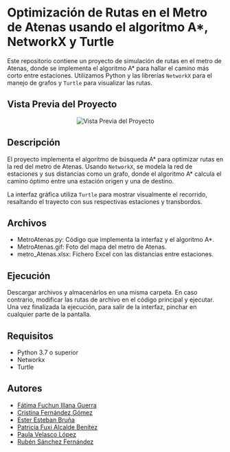 # Optimización de Rutas en el Metro de Atenas usando el algoritmo A*, NetworkX y Turtle

Este repositorio contiene un proyecto de simulación de rutas en el metro de Atenas, donde se implementa el algoritmo A* para hallar el camino más corto entre estaciones. Utilizamos Python y las librerías `NetworkX` para el manejo de grafos y `Turtle` para visualizar las rutas.

## Vista Previa del Proyecto

<div align="center">
  <img src="https://i.giphy.com/media/v1.Y2lkPTc5MGI3NjExY3Z6Y2l5cjlvNWd2b3Zvc2NweTdzeTJlZTd1ejc4YXM3aGdycDQwcyZlcD12MV9pbnRlcm5hbF9naWZfYnlfaWQmY3Q9Zw/92MUpUDTCIKsdNUrBZ/giphy.gif" alt="Vista Previa del Proyecto">
</div>

## Descripción

El proyecto implementa el algoritmo de búsqueda A* para optimizar rutas en la red del metro de Atenas. Usando `NetworkX`, se modela la red de estaciones y sus distancias como un grafo, donde el algoritmo A* calcula el camino óptimo entre una estación origen y una de destino.

La interfaz gráfica utiliza `Turtle` para mostrar visualmente el recorrido, resaltando el trayecto con sus respectivas estaciones y transbordos.

## Archivos

- MetroAtenas.py: Código que implementa la interfaz y el algoritmo A*.
- MetroAtenas.gif: Foto del mapa del metro de Atenas.
- metro_Atenas.xlsx: Fichero Excel con las distancias entre estaciones.

## Ejecución
Descargar archivos y almacenárlos en una misma carpeta. En caso contrario, modificar las rutas de archivo en el código principal y ejecutar. Una vez finalizada la ejecución, para salir de la interfaz, pinchar en cualquier parte de la pantalla. 

## Requisitos

- Python 3.7 o superior
- Networkx
- Turtle

## Autores

- [Fátima Fuchun Illana Guerra](https://github.com/Fatima-Illana)
- [Cristina Fernández Gómez](https://github.com/crisfernandez)
- [Ester Esteban Bruña](https://github.com/esteresteban)
- [Patricia Fuxi Alcalde Benítez](https://github.com/patriab)
- [Paula Velasco López](https://github.com/PauVL)
- [Rubén Sánchez Fernández](https://github.com/rubykoom)
